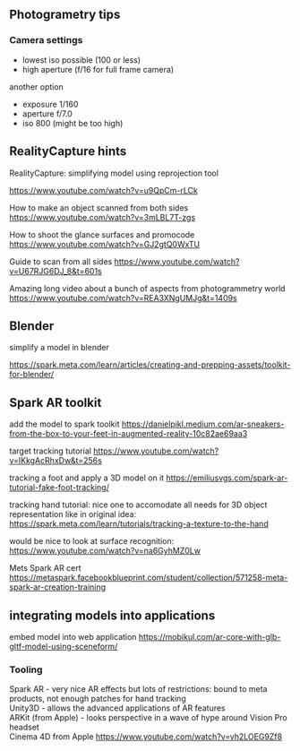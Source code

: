 ## Photogrametry tips

### Camera settings
 - lowest iso possible (100 or less)
 - high aperture (f/16 for full frame camera)

another option
  - exposure 1/160
  - aperture f/7.0
  - iso 800 (might be too high) 

## RealityCapture hints

RealityCapture: simplifying model using reprojection tool

https://www.youtube.com/watch?v=u9QpCm-rLCk

How to make an object scanned from both sides
https://www.youtube.com/watch?v=3mLBL7T-zgs


How to shoot the glance surfaces and promocode
https://www.youtube.com/watch?v=GJ2gtQ0WxTU

Guide to scan from all sides
https://www.youtube.com/watch?v=U67RJG6DJ_8&t=601s

Amazing long video about a bunch of aspects from photogrammetry world  
https://www.youtube.com/watch?v=REA3XNgUMJg&t=1409s


## Blender
simplify a model in blender

https://spark.meta.com/learn/articles/creating-and-prepping-assets/toolkit-for-blender/


## Spark AR toolkit

add the model to spark toolkit
https://danielpikl.medium.com/ar-sneakers-from-the-box-to-your-feet-in-augmented-reality-10c82ae69aa3

target tracking tutorial
https://www.youtube.com/watch?v=IKkgAcRhxDw&t=256s

tracking a foot and apply a 3D model on it
https://emiliusvgs.com/spark-ar-tutorial-fake-foot-tracking/


tracking hand tutorial: nice one to accomodate all needs for 3D object representation like in original idea:  
https://spark.meta.com/learn/tutorials/tracking-a-texture-to-the-hand


would be nice to look at surface recognition:
https://www.youtube.com/watch?v=na6GyhMZ0Lw

Mets Spark AR cert
https://metaspark.facebookblueprint.com/student/collection/571258-meta-spark-ar-creation-training

## integrating models into applications

embed model into web application
https://mobikul.com/ar-core-with-glb-gltf-model-using-sceneform/

### Tooling

Spark AR - very nice AR effects but lots of restrictions: bound to meta products, not enough patches for hand tracking  
Unity3D - allows the advanced applications of AR features  
ARKit (from Apple) - looks perspective in a wave of hype around Vision Pro headset  
Cinema 4D from Apple   https://www.youtube.com/watch?v=vh2LOEG9Zf8

